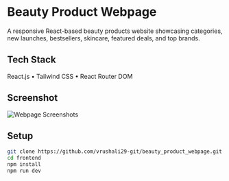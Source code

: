 #  Beauty Product Webpage

A responsive React-based beauty products website showcasing categories, new launches, bestsellers, skincare, featured deals, and top brands.

##  Tech Stack
React.js • Tailwind CSS • React Router DOM

## Screenshot
![Webpage Screenshots]()

##  Setup
```bash
git clone https://github.com/vrushali29-git/beauty_product_webpage.git
cd frontend
npm install
npm run dev

